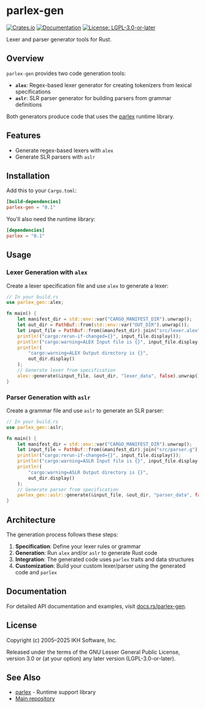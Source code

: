 # parlex-gen

[![Crates.io](https://img.shields.io/crates/v/parlex-gen.svg)](https://crates.io/crates/parlex-gen)
[![Documentation](https://docs.rs/parlex-gen/badge.svg)](https://docs.rs/parlex-gen)
[![License: LGPL-3.0-or-later](https://img.shields.io/badge/License-LGPL%203.0--or--later-blue.svg)](https://www.gnu.org/licenses/lgpl-3.0)

Lexer and parser generator tools for Rust.

## Overview

`parlex-gen` provides two code generation tools:

- **`alex`**: Regex-based lexer generator for creating tokenizers from lexical specifications
- **`aslr`**: SLR parser generator for building parsers from grammar definitions

Both generators produce code that uses the [parlex](https://crates.io/crates/parlex) runtime library.

## Features

- Generate regex-based lexers with `alex`
- Generate SLR parsers with `aslr`

## Installation

Add this to your `Cargo.toml`:

```toml
[build-dependencies]
parlex-gen = "0.1"
```

You'll also need the runtime library:

```toml
[dependencies]
parlex = "0.1"
```

## Usage

### Lexer Generation with `alex`

Create a lexer specification file and use `alex` to generate a lexer:

```rust
// In your build.rs
use parlex_gen::alex;

fn main() {
    let manifest_dir = std::env::var("CARGO_MANIFEST_DIR").unwrap();
    let out_dir = PathBuf::from(std::env::var("OUT_DIR").unwrap());
    let input_file = PathBuf::from(&manifest_dir).join("src/lexer.alex");
    println!("cargo:rerun-if-changed={}", input_file.display());
    println!("cargo:warning=ALEX Input file is {}", input_file.display());
    println!(
        "cargo:warning=ALEX Output directory is {}",
        out_dir.display()
    );
    // Generate lexer from specification
    alex::generate(&input_file, &out_dir, "lexer_data", false).unwrap();
}
```


### Parser Generation with `aslr`

Create a grammar file and use `aslr` to generate an SLR parser:

```rust
// In your build.rs
use parlex_gen::aslr;

fn main() {
    let manifest_dir = std::env::var("CARGO_MANIFEST_DIR").unwrap();
    let input_file = PathBuf::from(&manifest_dir).join("src/parser.g");
    println!("cargo:rerun-if-changed={}", input_file.display());
    println!("cargo:warning=ASLR Input file is {}", input_file.display());
    println!(
        "cargo:warning=ASLR Output directory is {}",
        out_dir.display()
    );
    // Generate parser from specification
    parlex_gen::aslr::generate(&input_file, &out_dir, "parser_data", false).unwrap();
}
```

## Architecture

The generation process follows these steps:

1. **Specification**: Define your lexer rules or grammar
2. **Generation**: Run `alex` and/or `aslr` to generate Rust code
3. **Integration**: The generated code uses `parlex` traits and data structures
4. **Customization**: Build your custom lexer/parser using the generated code and `parlex`

## Documentation

For detailed API documentation and examples, visit [docs.rs/parlex-gen](https://docs.rs/parlex-gen).

## License

Copyright (c) 2005–2025 IKH Software, Inc.

Released under the terms of the GNU Lesser General Public License, version 3.0 or (at your option) any later version (LGPL-3.0-or-later).

## See Also

- [parlex](https://crates.io/crates/parlex) - Runtime support library
- [Main repository](https://github.com/ikhomyakov/parlex)
